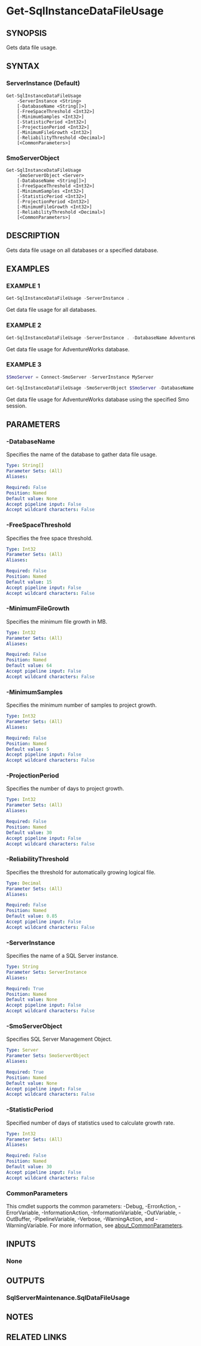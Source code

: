 ﻿---
external help file: SqlServerMaintenance-help.xml
Module Name: SqlServerMaintenance
online version:
schema: 2.0.0
---

# Get-SqlInstanceDataFileUsage

## SYNOPSIS
Gets data file usage.

## SYNTAX

### ServerInstance (Default)
```
Get-SqlInstanceDataFileUsage
	-ServerInstance <String>
	[-DatabaseName <String[]>]
	[-FreeSpaceThreshold <Int32>]
	[-MinimumSamples <Int32>]
	[-StatisticPeriod <Int32>]
	[-ProjectionPeriod <Int32>]
	[-MinimumFileGrowth <Int32>]
	[-ReliabilityThreshold <Decimal>]
	[<CommonParameters>]
```

### SmoServerObject
```
Get-SqlInstanceDataFileUsage
	-SmoServerObject <Server>
	[-DatabaseName <String[]>]
	[-FreeSpaceThreshold <Int32>]
	[-MinimumSamples <Int32>]
	[-StatisticPeriod <Int32>]
	[-ProjectionPeriod <Int32>]
	[-MinimumFileGrowth <Int32>]
	[-ReliabilityThreshold <Decimal>]
	[<CommonParameters>]
```

## DESCRIPTION
Gets data file usage on all databases or a specified database.

## EXAMPLES

### EXAMPLE 1
```powershell
Get-SqlInstanceDataFileUsage -ServerInstance .
```

Get data file usage for all databases.

### EXAMPLE 2
```powershell
Get-SqlInstanceDataFileUsage -ServerInstance . -DatabaseName AdventureWorks
```

Get data file usage for AdventureWorks database.

### EXAMPLE 3
```powershell
$SmoServer = Connect-SmoServer -ServerInstance MyServer

Get-SqlInstanceDataFileUsage -SmoServerObject $SmoServer -DatabaseName AdventureWorks
```

Get data file usage for AdventureWorks database using the specified Smo session.

## PARAMETERS

### -DatabaseName
Specifies the name of the database to gather data file usage.

```yaml
Type: String[]
Parameter Sets: (All)
Aliases:

Required: False
Position: Named
Default value: None
Accept pipeline input: False
Accept wildcard characters: False
```

### -FreeSpaceThreshold
Specifies the free space threshold.

```yaml
Type: Int32
Parameter Sets: (All)
Aliases:

Required: False
Position: Named
Default value: 15
Accept pipeline input: False
Accept wildcard characters: False
```

### -MinimumFileGrowth
Specifies the minimum file growth in MB.

```yaml
Type: Int32
Parameter Sets: (All)
Aliases:

Required: False
Position: Named
Default value: 64
Accept pipeline input: False
Accept wildcard characters: False
```

### -MinimumSamples
Specifies the minimum number of samples to project growth.

```yaml
Type: Int32
Parameter Sets: (All)
Aliases:

Required: False
Position: Named
Default value: 5
Accept pipeline input: False
Accept wildcard characters: False
```

### -ProjectionPeriod
Specifies the number of days to project growth.

```yaml
Type: Int32
Parameter Sets: (All)
Aliases:

Required: False
Position: Named
Default value: 30
Accept pipeline input: False
Accept wildcard characters: False
```

### -ReliabilityThreshold
Specifies the threshold for automatically growing logical file.

```yaml
Type: Decimal
Parameter Sets: (All)
Aliases:

Required: False
Position: Named
Default value: 0.85
Accept pipeline input: False
Accept wildcard characters: False
```

### -ServerInstance
Specifies the name of a SQL Server instance.

```yaml
Type: String
Parameter Sets: ServerInstance
Aliases:

Required: True
Position: Named
Default value: None
Accept pipeline input: False
Accept wildcard characters: False
```

### -SmoServerObject
Specifies SQL Server Management Object.

```yaml
Type: Server
Parameter Sets: SmoServerObject
Aliases:

Required: True
Position: Named
Default value: None
Accept pipeline input: False
Accept wildcard characters: False
```

### -StatisticPeriod
Specified number of days of statistics used to calculate growth rate.

```yaml
Type: Int32
Parameter Sets: (All)
Aliases:

Required: False
Position: Named
Default value: 30
Accept pipeline input: False
Accept wildcard characters: False
```

### CommonParameters
This cmdlet supports the common parameters: -Debug, -ErrorAction, -ErrorVariable, -InformationAction, -InformationVariable, -OutVariable, -OutBuffer, -PipelineVariable, -Verbose, -WarningAction, and -WarningVariable. For more information, see [about_CommonParameters](http://go.microsoft.com/fwlink/?LinkID=113216).

## INPUTS

### None

## OUTPUTS

### SqlServerMaintenance.SqlDataFileUsage

## NOTES

## RELATED LINKS
